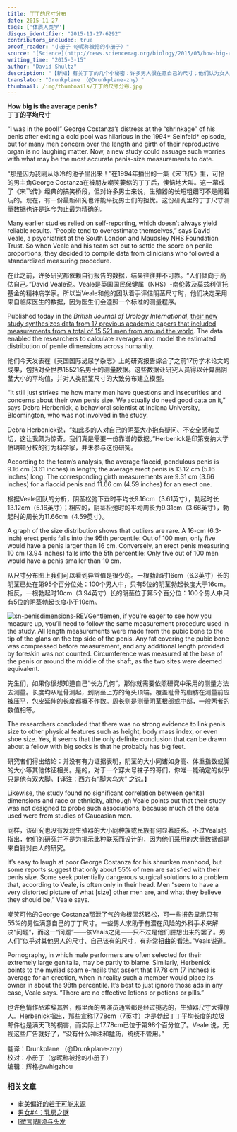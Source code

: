 ```yaml
---
title: 丁丁的尺寸分布
date: 2015-11-27
tags: ['体质人类学']
disqus_identifier: "2015-11-27-6292"
contributors_included: true
proof_reader: "小册子（@昵称被抢的小册子）"
source: "[Science](http://news.sciencemag.org/biology/2015/03/how-big-average-penis)"
writing_time: "2015-3-15"
author: "David Shultz"
description: "【新知】有关丁丁的几个小秘密：许多男人很在意自己的尺寸；他们认为女人也很在意他们的尺寸；多数男人都认为自己的尺寸偏小。那么，究竟多大的尺寸才算“适中”？个体间差异有多大？正确的测量方法是什么？请看本文介绍的最新研究，千万别信百度～"
translator: "Drunkplane （@Drunkplane-zny）"
thumbnail: /img/thumbnails/丁丁的尺寸分布.jpg
---
```


**How big is the average penis?**  
**丁丁的平均尺寸**

“I was in the pool!” George Costanza’s distress at the “shrinkage” of his penis after exiting a cold pool was hilarious in the 1994* Seinfeld* episode, but for many men concern over the length and girth of their reproductive organ is no laughing matter. Now, a new study could assuage such worries with what may be the most accurate penis-size measurements to date.

“那是因为我刚从冰冷的池子里出来！”在1994年播出的一集《宋飞传》里，可怜的男主角George Costanza在被朋友嘲笑萎缩的丁丁后，懊恼地大叫。这一幕成了《宋飞传》经典的搞笑桥段，但对许多男士来说，生殖器的长短粗细可不是闹着玩的。现在，有一份最新研究也许能平抚男士们的担忧。这份研究里的丁丁尺寸测量数据也许是迄今为止最为精确的。

Many earlier studies relied on self-reporting, which doesn’t always yield reliable results. “People tend to overestimate themselves,” says David Veale, a psychiatrist at the South London and Maudsley NHS Foundation Trust. So when Veale and his team set out to settle the score on penile proportions, they decided to compile data from clinicians who followed a standardized measuring procedure.

在此之前，许多研究都依赖自行报告的数据，结果往往并不可靠。“人们倾向于高估自己。”David Veale说。Veale是英国国民保健属（NHS）-南伦敦及莫兹利信托基金的精神病学家。所以当Veale和他的团队着手评估阴茎尺寸时，他们决定采用来自临床医生的数据，因为医生们会遵照一个标准的测量程序。

Published today in the *British Journal of Urology International*, [their new study synthesizes data from 17 previous academic papers that included measurements from a total of 15,521 men from around the world](http://doi.wiley.com/10.1111/bju.13010). The data enabled the researchers to calculate averages and model the estimated distribution of penile dimensions across humanity.

他们今天发表在《英国国际泌尿学杂志》上的研究报告综合了之前17份学术论文的成果，包括对全世界15521名男士的测量数据。这些数据让研究人员得以计算出阴茎大小的平均值，并对人类阴茎尺寸的大致分布建立模型。

“It still just strikes me how many men have questions and insecurities and concerns about their own penis size. We actually do need good data on it,” says Debra Herbenick, a behavioral scientist at Indiana University, Bloomington, who was not involved in the study.

Debra Herbenick说，“如此多的人对自己的阴茎大小抱有疑问、不安全感和关切，这让我颇为惊奇。我们真是需要一份靠谱的数据。”Herbenick是印第安纳大学伯明顿分校的行为科学家，并未参与这份研究。

According to the team’s analysis, the average flaccid, pendulous penis is 9.16 cm (3.61 inches) in length; the average erect penis is 13.12 cm (5.16 inches) long. The corresponding girth measurements are 9.31 cm (3.66 inches) for a flaccid penis and 11.66 cm (4.59 inches) for an erect one.

根据Veale团队的分析，阴茎松弛下垂时平均长9.16cm（3.61英寸），勃起时长13.12cm（5.16英寸）；相应的，阴茎松弛时的平均周长为9.31cm（3.66英寸），勃起时的周长为11.66cm（4.59英寸）。

A graph of the size distribution shows that outliers are rare. A 16-cm (6.3-inch) erect penis falls into the 95th percentile: Out of 100 men, only five would have a penis larger than 16 cm. Conversely, an erect penis measuring 10 cm (3.94 inches) falls into the 5th percentile: Only five out of 100 men would have a penis smaller than 10 cm.

从尺寸分布图上我们可以看到异常值是很少的。一根勃起时16cm（6.3英寸）长的阴茎已处在第95个百分位处：100个男人中，只有5位的阴茎勃起长度大于16cm。相反，一根勃起时10cm（3.94英寸）长的阴茎位于第5个百分位：100个男人中只有5位的阴茎勃起长度小于10cm。

[![sn-penisdimensions-REV](https://headsalon.org/wordpress/wp-content/uploads/2015/11/sn-penisdimensions-REV.png)](https://headsalon.org/wordpress/wp-content/uploads/2015/11/sn-penisdimensions-REV.png)Gentlemen, if you’re eager to see how you measure up, you’ll need to follow the same measurement procedure used in the study. All length measurements were made from the pubic bone to the tip of the glans on the top side of the penis. Any fat covering the pubic bone was compressed before measurement, and any additional length provided by foreskin was not counted. Circumference was measured at the base of the penis or around the middle of the shaft, as the two sites were deemed equivalent.

先生们，如果你很想知道自己“长方几何”，那你就需要依照研究中采用的测量方法去测量。长度均从耻骨测起，到阴茎上方的龟头顶端。覆盖耻骨的脂肪在测量前应被压平，包皮延伸的长度都概不作数。周长则是测量阴茎根部或中部，一般两者的数值相等。

The researchers concluded that there was no strong evidence to link penis size to other physical features such as height, body mass index, or even shoe size. Yes, it seems that the only definite conclusion that can be drawn about a fellow with big socks is that he probably has big feet.

研究者们得出结论：并没有有力证据表明，阴茎的大小同诸如身高、体重指数或脚的大小等其他体征相关。是的，对于一个穿大号袜子的哥们，你唯一能确定的似乎只是他有双大脚。【译注：西方有“脚大鸟大” 之说。】

Likewise, the study found no significant correlation between genital dimensions and race or ethnicity, although Veale points out that their study was not designed to probe such associations, because much of the data used were from studies of Caucasian men.

同样，该研究也没有发现生殖器的大小同种族或民族有何显著联系。不过Veals也指出，他们的研究并不是为揭示此种联系而设计的，因为他们采用的大量数据都是来自针对白人的研究。

It’s easy to laugh at poor George Costanza for his shrunken manhood, but some reports suggest that only about 55% of men are satisfied with their penis size. Some seek potentially dangerous surgical solutions to a problem that, according to Veale, is often only in their head. Men “seem to have a very distorted picture of what [size] other men are, and what they believe they should be,” Veale says.

嘲笑可怜的George Costanza那泄了气的命根固然轻松，可一些报告显示只有55%的男性满意自己的丁丁尺寸。一些男人求助于有潜在风险的外科手术来解决“问题”，而这一“问题”——依Veals之见——只不过是他们臆想出来的罢了。男人们“似乎对其他男人的尺寸、自己该有的尺寸，有非常扭曲的看法。”Veals说道。

Pornography, in which male performers are often selected for their extremely large genitalia, may be partly to blame. Similarly, Herbenick points to the myriad spam e-mails that assert that 17.78 cm (7 inches) is average for an erection, when in reality such a member would place its owner in about the 98th percentile. It’s best to just ignore those ads in any case, Veale says. “There are no effective lotions or potions or pills.”

也许色情作品难辞其咎，那里面的男演员通常都是经过挑选的，生殖器尺寸大得惊人。Herbenick指出，那些宣称17.78cm（7英寸）才是勃起丁丁平均长度的垃圾邮件也是满天飞的祸害，而实际上17.78cm已位于第98个百分位了。Veale 说，无视这些广告就好了，“没有什么神油和猛药，统统不管用。”


翻译：Drunkplane （@Drunkplane-zny）  
校对：小册子（@昵称被抢的小册子）  
编辑：辉格@whigzhou


### 相关文章

* [审美偏好的若干可能来源](https://headsalon.org/archives/5588.html "审美偏好的若干可能来源")
* [男女#4：乳房之谜](https://headsalon.org/archives/5073.html "男女#4：乳房之谜")
* [[微言]胡须与头发](https://headsalon.org/archives/5046.html "[微言]胡须与头发")
